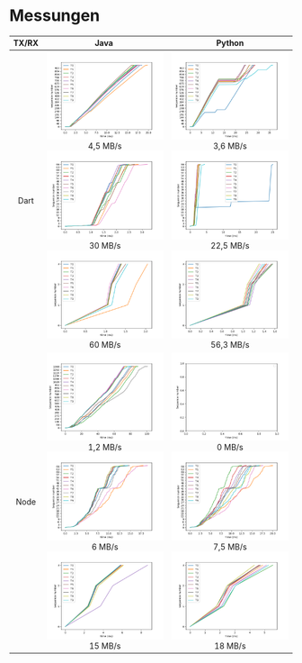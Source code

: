 # Messungen

| TX/RX | &nbsp;&nbsp;Java&nbsp;&nbsp;&nbsp; | Python |
:-------------------------:|:-------------------------:|:-------------------------:
| Dart | ![100](Dart_Java/plot100.png) 4,5 MB/s ![1400](Dart_Java/plot1400.png) 30 MB/s ![60000](Dart_Java/plot60000.png) 60 MB/s | ![100](Dart_Python/plot100.png) 3,6 MB/s ![1400](Dart_Python/plot1400.png) 22,5 MB/s ![60000](Dart_Python/plot60000.png) 56,3 MB/s |
| Node | ![100](Node_Java/plot100.png) 1,2 MB/s ![1400](Node_Java/plot1400.png) 6 MB/s ![60000](Node_Java/plot60000.png) 15 MB/s | ![100](Node_Python/plot100.png) 0 MB/s ![1400](Node_Python/plot1400.png) 7,5 MB/s ![60000](Node_Python/plot60000.png) 18 MB/s |